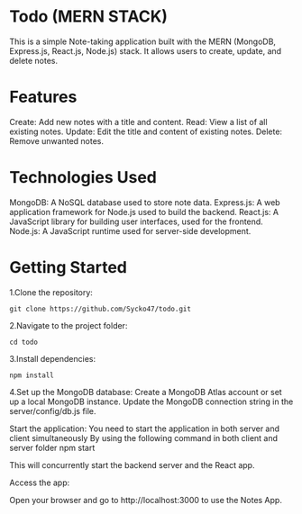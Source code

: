 # Todo (MERN STACK)

This is a simple Note-taking application built with the MERN (MongoDB, Express.js, React.js, Node.js) stack. It allows users to create, update, and delete notes.

# Features
Create: Add new notes with a title and content.
Read: View a list of all existing notes.
Update: Edit the title and content of existing notes.
Delete: Remove unwanted notes.

# Technologies Used
MongoDB: A NoSQL database used to store note data.
Express.js: A web application framework for Node.js used to build the backend.
React.js: A JavaScript library for building user interfaces, used for the frontend.
Node.js: A JavaScript runtime used for server-side development.

# Getting Started

1.Clone the repository:

    git clone https://github.com/Sycko47/todo.git

2.Navigate to the project folder:

    cd todo

3.Install dependencies:

    npm install

4.Set up the MongoDB database:
    Create a MongoDB Atlas account or set up a local MongoDB instance.
    Update the MongoDB connection string in the server/config/db.js file.

Start the application:
  You need to start the application in both server and client simultaneously
  By using the following command in both client and server folder
    npm start

This will concurrently start the backend server and the React app.

Access the app:

Open your browser and go to http://localhost:3000 to use the Notes App.

